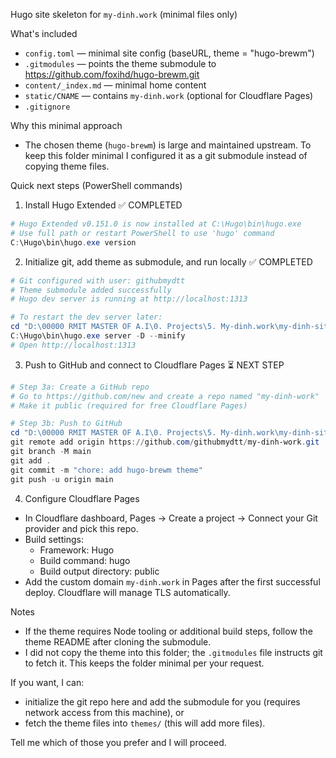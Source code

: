 Hugo site skeleton for `my-dinh.work` (minimal files only)

What's included
- `config.toml` — minimal site config (baseURL, theme = "hugo-brewm")
- `.gitmodules` — points the theme submodule to https://github.com/foxihd/hugo-brewm.git
- `content/_index.md` — minimal home content
- `static/CNAME` — contains `my-dinh.work` (optional for Cloudflare Pages)
- `.gitignore`

Why this minimal approach
- The chosen theme (`hugo-brewm`) is large and maintained upstream. To keep this folder minimal I configured it as a git submodule instead of copying theme files.

Quick next steps (PowerShell commands)

1) Install Hugo Extended ✅ COMPLETED
```powershell
# Hugo Extended v0.151.0 is now installed at C:\Hugo\bin\hugo.exe
# Use full path or restart PowerShell to use 'hugo' command
C:\Hugo\bin\hugo.exe version
```

2) Initialize git, add theme as submodule, and run locally ✅ COMPLETED
```powershell
# Git configured with user: githubmydtt
# Theme submodule added successfully
# Hugo dev server is running at http://localhost:1313

# To restart the dev server later:
cd "D:\00000 RMIT MASTER OF A.I\0. Projects\5. My-dinh.work\my-dinh-site"
C:\Hugo\bin\hugo.exe server -D --minify
# Open http://localhost:1313
```

3) Push to GitHub and connect to Cloudflare Pages ⏳ NEXT STEP
```powershell
# Step 3a: Create a GitHub repo
# Go to https://github.com/new and create a repo named "my-dinh-work"
# Make it public (required for free Cloudflare Pages)

# Step 3b: Push to GitHub
cd "D:\00000 RMIT MASTER OF A.I\0. Projects\5. My-dinh.work\my-dinh-site"
git remote add origin https://github.com/githubmydtt/my-dinh-work.git
git branch -M main
git add .
git commit -m "chore: add hugo-brewm theme"
git push -u origin main
```

4) Configure Cloudflare Pages
- In Cloudflare dashboard, Pages → Create a project → Connect your Git provider and pick this repo.
- Build settings:
  - Framework: Hugo
  - Build command: hugo
  - Build output directory: public
- Add the custom domain `my-dinh.work` in Pages after the first successful deploy. Cloudflare will manage TLS automatically.

Notes
- If the theme requires Node tooling or additional build steps, follow the theme README after cloning the submodule.
- I did not copy the theme into this folder; the `.gitmodules` file instructs git to fetch it. This keeps the folder minimal per your request.

If you want, I can:
- initialize the git repo here and add the submodule for you (requires network access from this machine), or
- fetch the theme files into `themes/` (this will add more files).

Tell me which of those you prefer and I will proceed.
